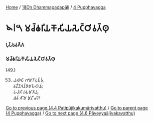 
[Home](/) / [18Dh Dhammapadapāḷi](/tipitaka/18Dh.md) / [4 Pupphavagga](/tipitaka/18Dh/4.md)

# 𑁪𑁇𑁫 𑀫𑀘𑁆𑀙𑀭𑀺𑀬𑀓𑁄𑀲𑀺𑀬𑀲𑁂𑀝𑁆𑀞𑀺𑀯𑀢𑁆𑀣𑀼

### 𑀧𑀼𑀧𑁆𑀨𑀯𑀕𑁆𑀕

### 𑀫𑀘𑁆𑀙𑀭𑀺𑀬𑀓𑁄𑀲𑀺𑀬𑀲𑁂𑀝𑁆𑀞𑀺𑀯𑀢𑁆𑀣𑀼

(49.)

53. _𑀬𑀣𑀸𑀧𑀺 𑀪𑀫𑀭𑁄 𑀧𑀼𑀧𑁆𑀨𑀁,_  
_𑀯𑀡𑁆𑀡𑀕𑀦𑁆𑀥𑀫𑀳𑁂𑀞𑀬𑀁;_  
_𑀧𑀮𑁂𑀢𑀺 𑀭𑀲𑀫𑀸𑀤𑀸𑀬,_  
_𑀏𑀯𑀁 𑀕𑀸𑀫𑁂 𑀫𑀼𑀦𑀻 𑀘𑀭𑁂𑁇_  


[Go to previous page (4.4 Patipūjikakumārivatthu)](/tipitaka/18Dh/4/4.4.md) / [Go to parent page (4 Pupphavagga)](/tipitaka/18Dh/4.md) / [Go to next page (4.6 Pāveyyaājīvakavatthu)](/tipitaka/18Dh/4/4.6.md)


